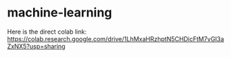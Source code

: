 # machine-learning

Here is the direct colab link: https://colab.research.google.com/drive/1LhMxaHRzhptN5CHDicFtM7vGI3aZxNX5?usp=sharing
